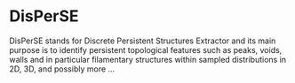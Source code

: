 # DisPerSE
DisPerSE stands for Discrete Persistent Structures Extractor and its main purpose is to identify persistent topological features such as peaks, voids, walls and in particular filamentary structures within sampled distributions in 2D, 3D, and possibly more ...
